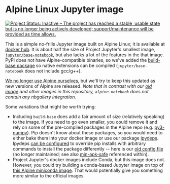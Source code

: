 # Alpine Linux Jupyter image

[![Project Status: Inactive – The project has reached a stable, usable state but is no longer being actively developed; support/maintenance will be provided as time allows.](https://www.repostatus.org/badges/latest/inactive.svg)](https://www.repostatus.org/#inactive)

This is a simple no-frills Jupyter image built on Alpine Linux; it is available at [docker hub](https://cloud.docker.com/u/nbgallery/repository/docker/nbgallery/alpine-notebook).  It is about half the size of Project Jupyter's smallest image, [`jupyter/base-notebook`](https://github.com/jupyter/docker-stacks/tree/master/base-notebook), but also lacks a lot of the features in the that image.  PyPI does not have Alpine-compatible binaries, so we've added the [build-base package](https://pkgs.alpinelinux.org/package/v3.10/main/x86_64/build-base) so native extensions can be compiled (`jupyter/base-notebook` does not include gcc/g++).

[We no longer use Alpine ourselves](https://github.com/nbgallery/jupyter-alpine#repository-status), but we'll try to keep this updated as new versions of Alpine are released. *Note that in contrast with our [old image](https://github.com/nbgallery/jupyter-alpine) and other images in this repository, `alpine-notebook` does not contain any nbgallery integration.*

Some variations that might be worth trying:

 * Including `build-base` does add a fair amount of size (relatively speaking) to the image.  If you need to go even smaller, you could remove it and rely on some of the pre-compiled packages in the Alpine repo (e.g. [py3-numpy](https://pkgs.alpinelinux.org/package/v3.10/community/x86_64/py3-numpy)).  Pip doesn't know about these packages, so you would need to either bake them into your docker image or use our package [ipydeps](https://pypi.org/project/ipydeps/).  Ipydeps [can be configured](https://github.com/nbgallery/ipydeps#dependenciesjson) to override pip installs with arbitrary commands to install the package differently -- here is our [old config file](https://github.com/nbgallery/nbgallery/blob/master/public/integration/alpine-py-dependencies.json) (no longer maintained; see also [min-apk-safe](https://github.com/nbgallery/jupyter-alpine/blob/master/util/min-apk-safe) referenced within).
 * Project Jupyter's docker images include Conda, but this image does not.  However, you could try building a conda-based Jupyter image on top of [this Alpine miniconda image](https://github.com/frol/docker-alpine-miniconda3).  That would potentially give you something more similar to the official images.
